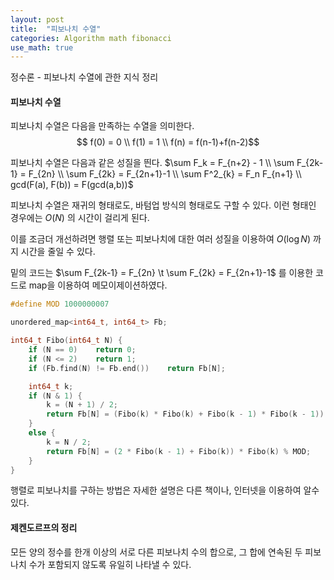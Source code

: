 ```yaml
---
layout: post
title:  "피보나치 수열"
categories: Algorithm math fibonacci
use_math: true
---
```


정수론 - 피보나치 수열에 관한 지식 정리

#### 피보나치 수열
피보나치 수열은 다음을 만족하는 수열을 의미한다.
$$ f(0) = 0 \\ f(1) = 1 \\ f(n) = f(n-1)+f(n-2)$$

피보나치 수열은 다음과 같은 성질을 띈다.
$\sum F_k = F_{n+2} - 1 \\
\sum F_{2k-1} = F_{2n} \\
\sum F_{2k} = F_{2n+1}-1 \\
\sum F^2_{k} = F_n F_{n+1} \\
gcd(F(a), F(b)) = F(gcd(a,b))$



피보나치 수열은 재귀의 형태로도, 바텀업 방식의 형태로도 구할 수 있다.
이런 형태인 경우에는 $O(N)$ 의 시간이 걸리게 된다. 

이를 조금더 개선하려면 행렬 또는 피보나치에 대한 여러 성질을 이용하여 $O(\log N)$ 까지 시간을 줄일 수 있다.

밑의 코드는 $\sum F_{2k-1} = F_{2n} \t \sum F_{2k} = F_{2n+1}-1$ 를 이용한 코드로 map을 이용하여 메모이제이션하였다.

~~~cpp
#define MOD 1000000007

unordered_map<int64_t, int64_t> Fb;

int64_t Fibo(int64_t N) {
    if (N == 0)    return 0;
    if (N <= 2)    return 1;
    if (Fb.find(N) != Fb.end())    return Fb[N];

    int64_t k;
    if (N & 1) {
        k = (N + 1) / 2;
        return Fb[N] = (Fibo(k) * Fibo(k) + Fibo(k - 1) * Fibo(k - 1)) % MOD;
    }
    else {
        k = N / 2;
        return Fb[N] = (2 * Fibo(k - 1) + Fibo(k)) * Fibo(k) % MOD;
    }
}
~~~

행렬로 피보나치를 구하는 방법은 자세한 설명은 다른 책이나, 인터넷을 이용하여 알수 있다.

#### 제켄도르프의 정리
모든 양의 정수를 한개 이상의 서로 다른 피보나치 수의 합으로, 그 합에 연속된 두 피보나치 수가 포함되지 않도록 유일히 나타낼 수 있다.